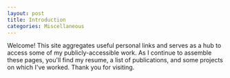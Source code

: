 ```yaml
---
layout: post
title: Introduction
categories: Miscellaneous
---
```


Welcome! This site aggregates useful personal links and serves as a hub to access some of my publicly-accessible work. As I continue to assemble these pages, you'll find my resume, a list of publications, and some projects on which I've worked. Thank you for visiting.
